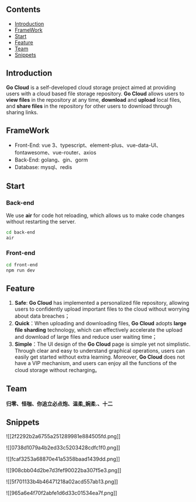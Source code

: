 ## Contents

- [Introduction](#introduction)
- [FrameWork](#framework)
- [Start](#start)
- [Feature](#feature)
- [Team](#team)
- [Snippets](#snippets)

## Introduction

**Go Cloud** is a self-developed cloud storage project aimed at providing users with a cloud based file storage repository. **Go Cloud** allows users to **view files** in the repository at any time, **download** and **upload** local files, and **share files** in the repository for other users to download through sharing links.

## FrameWork

- Front-End: vue 3、typescript、element-plus、vue-data-UI、fontawesome、vue-router、axios
- Back-End: golang、gin、gorm
- Database: mysql、redis

## Start

### Back-end

We use **air** for code hot reloading, which allows us to make code changes without restarting the server.

```sh
cd back-end
air
```

### Front-end

```sh
cd front-end
npm run dev
```

## Feature

1. **Safe**: **Go Cloud** has implemented a personalized file repository, allowing users to confidently upload important files to the cloud without worrying about data breaches；
2. **Quick**：When uploading and downloading files, **Go Cloud** adopts **large file sharding** technology, which can effectively accelerate the upload and download of large files and reduce user waiting time；
3. **Simple**：The UI design of the **Go Cloud** page is simple yet not simplistic. Through clear and easy to understand graphical operations, users can easily get started without extra learning. Moreover, **Go Cloud** does not have a VIP mechanism, and users can enjoy all the functions of the cloud storage without recharging。

## Team

**归零、怪咖、你追立必点炮、温柔\_婉柔.、十二**

## Snippets

![[2f2292b2a6755a251289981e884505fd.png]]

![[0738d1079a4b2ed33c5203428cdfc1f0.png]]

![[fcaf3253a68870e41a5358baad1439dd.png]]

![[908cbb04d2be7d3fef90022ba307f5e3.png]]

![[5f701133b4b46471218a02acd557ab13.png]]

![[965a6e4f70f2abfe1d6d33c01534ea7f.png]]
